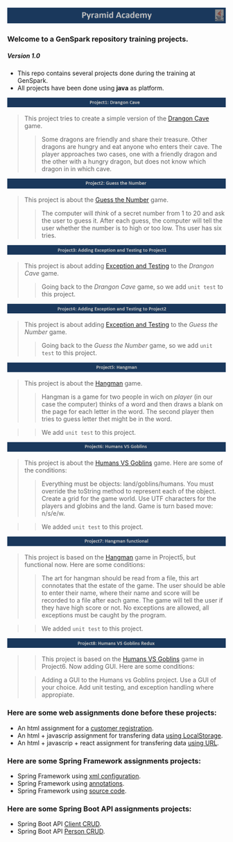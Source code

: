 ![Pyramid](/assets/images/PyramidAcademy1.png "Pyramid Academy")
### Welcome to a GenSpark repository training projects. 
##### Version 1.0

* This repo contains several projects done during the training at GenSpark.
* All projects have been done using __java__ as platform.

![Project1](/assets/images/p1-DragonCave.png " Drangon Cave")
> This project tries to create a simple version of the [Drangon Cave](https://github.com/gensparkweeks/Pyramid-Academy/tree/main/Project1) game.
>
>> Some dragons are friendly and share their treasure. Other dragons are hungry and eat anyone who enters
their cave. The player approaches two cases, one with a friendly dragon and the other with a hungry 
dragon, but does not know which dragon in in which cave.

![Project2](/assets/images/p2-GuesstheNumber.png "Guess the Number")
> This project is about the [Guess the Number](https://github.com/gensparkweeks/Pyramid-Academy/tree/main/Project2) game. 
>
>> The computer will _think_ of a secret number from 1 to 20 and ask the user to guess it. After each guess, the computer will tell the user 
whether the number is to high or too low. Ths user has six tries. 


![Project3](/assets/images/p3-AddingExcepandTest-DragonCave.png "Exception and Testing to Project1")
> This project is about adding [Exception and Testing](https://github.com/gensparkweeks/Pyramid-Academy/tree/main/Project3) to the _Drangon Cave_ game.
> 
>> Going back to the _Drangon Cave_ game, so we add `unit test` to this project.


![Project4](/assets/images/p4-Testing-p1.png "Exception and Testing to Project1")
> This project is about adding [Exception and Testing](https://github.com/gensparkweeks/Pyramid-Academy/tree/main/Project4) to the _Guess the Number_ game.
> 
>> Going back to the _Guess the Number_ game, so we add `unit test` to this project.


![Project5](/assets/images/p5-Hangman.png "Hangman")
> This project is about the [Hangman](https://github.com/gensparkweeks/Pyramid-Academy/tree/main/Project5) game.
> 
>> Hangman is a game for two people in wich on _player_ (in our case the computer) thinks of a word and then draws
a blank on the page for each letter in the word. The second player then tries to guess letter thet might be
in the word.

>> We add `unit test` to this project.


![Project6](/assets/images/p6-HumansVSGoblins.png "Humans VS Goblins")
> This project is about the [Humans VS Goblins](https://github.com/gensparkweeks/Pyramid-Academy/tree/main/Project6) game.
> Here are some of the conditions:
> 
>> Everything must be objects: land/goblins/humans.
>> You must override the toString method to represent each of the object.
>> Create a grid for the game world.
>> Use UTF characters for the players and globins and the land.
>> Game is turn based move: n/s/e/w.

>> We added `unit test` to this project.

![Project7](/assets/images/p7-Hangmanfunctional.png "Hangman Functional")
> This project is based on the [Hangman](https://github.com/gensparkweeks/Pyramid-Academy/tree/main/Project7) game in Project5, but functional now.
> Here are some conditions:
> 
>> The art for hangman should be read from a file, this art connotates that
  the estate of the game.
>> The user should be able to enter their name, where their name and score will be
  recorded to a file after each game.
>> The game will tell the user if they have high score or not.
>> No exceptions are allowed, all exceptions must be caught by the program.

>> We added `unit test` to this project.

![Project8](/assets/images/p8-HumansVSGoblinsRedux.png "Humans VS Goblins Redux")
>> This project is based on the [Humans VS Goblins](https://github.com/gensparkweeks/Pyramid-Academy/tree/main/Project8) game in Project6. Now adding GUI.
>> Here are some conditions:
> 
>> Adding a GUI to the Humans vs Goblins project.
>> Use a GUI of your choice.
>> Add unit testing, and exception handling where appropiate.

### Here are some web assignments done before these projects:

* An html assignment for a [customer registration](https://github.com/gensparkweeks/01-CustomerRegistrationForm).
* An html + javascrip assignment for transfering data [using LocalStorage](https://github.com/gensparkweeks/02-Transfering-data-js).
* An html + javascrip + react assignment for transfering data [using URL](https://github.com/gensparkweeks/03-transfering-data-react).

### Here are some Spring Framework assignments projects:

* Spring Framework using [xml configuration](https://github.com/gensparkweeks/SpringDemo_XML).
* Spring Framework using [annotations](https://github.com/gensparkweeks/SpringDemo_Annotations).
* Spring Framework using [source code](https://github.com/gensparkweeks/SpringDemo_SourceCode).

### Here are some Spring Boot API assignments projects:

* Spring Boot API [Client CRUD](https://github.com/gensparkweeks/SpringBoot_Client).
* Spring Boot API [Person CRUD](https://github.com/gensparkweeks/SpringBoot_Person).
